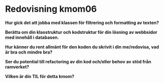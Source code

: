 ---
---
Redovisning kmom06
=========================

<b>Hur gick det att jobba med klassen för filtrering och formatting av texten?</b>
<p></p>

<b>Berätta om din klasstruktur och kodstruktur för din lösning av webbsidor med innehåll i databasen.</b>
<p></p>

<b>Hur känner du rent allmänt för den koden du skrivit i din me/redovisa, vad är bra och mindre bra?</b>
<p></p>

<b>Ser du potential till refactoring av din kod och/eller behov av stöd från ramverket?</b>
<p></p>

<b>Vilken är din TIL för detta kmom?</b>
<p></p>
